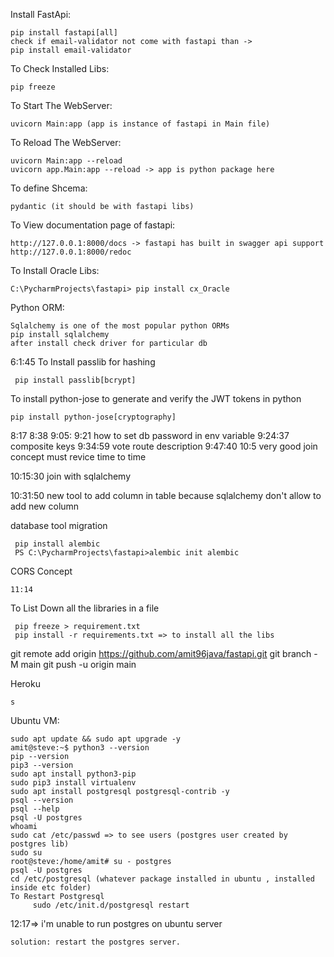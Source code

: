 Install FastApi:

    pip install fastapi[all]
    check if email-validator not come with fastapi than ->
    pip install email-validator

To Check Installed Libs:

    pip freeze

To Start The WebServer:

    uvicorn Main:app (app is instance of fastapi in Main file)

To Reload The WebServer:

    uvicorn Main:app --reload
    uvicorn app.Main:app --reload -> app is python package here

To define Shcema:

    pydantic (it should be with fastapi libs)

To View documentation page of fastapi:

    http://127.0.0.1:8000/docs -> fastapi has built in swagger api support
    http://127.0.0.1:8000/redoc

To Install Oracle Libs:

    C:\PycharmProjects\fastapi> pip install cx_Oracle

Python ORM:

    Sqlalchemy is one of the most popular python ORMs
    pip install sqlalchemy
    after install check driver for particular db

6:1:45 To Install passlib for hashing

     pip install passlib[bcrypt]

To install python-jose to generate and verify the JWT tokens in python

    pip install python-jose[cryptography]

8:17 8:38 9:05:
9:21 how to set db password in env variable 9:24:37 composite keys 9:34:59 vote route description 9:47:40 10:5 very good
join concept must revice time to time

10:15:30 join with sqlalchemy

10:31:50 new tool to add column in table because sqlalchemy don't allow to add new column

database tool migration

     pip install alembic
     PS C:\PycharmProjects\fastapi>alembic init alembic

CORS Concept

    11:14

To List Down all the libraries in a file

     pip freeze > requirement.txt
     pip install -r requirements.txt => to install all the libs

git remote add origin https://github.com/amit96java/fastapi.git
git branch -M main git push -u origin main

Heroku

    s

Ubuntu VM:

    sudo apt update && sudo apt upgrade -y
    amit@steve:~$ python3 --version
    pip --version
    pip3 --version
    sudo apt install python3-pip
    sudo pip3 install virtualenv
    sudo apt install postgresql postgresql-contrib -y
    psql --version
    psql --help
    psql -U postgres
    whoami
    sudo cat /etc/passwd => to see users (postgres user created by postgres lib)
    sudo su
    root@steve:/home/amit# su - postgres
    psql -U postgres
    cd /etc/postgresql (whatever package installed in ubuntu , installed inside etc folder)
    To Restart Postgresql
         sudo /etc/init.d/postgresql restart
    
12:17=> i'm unable to run postgres on ubuntu server

    solution: restart the postgres server.
